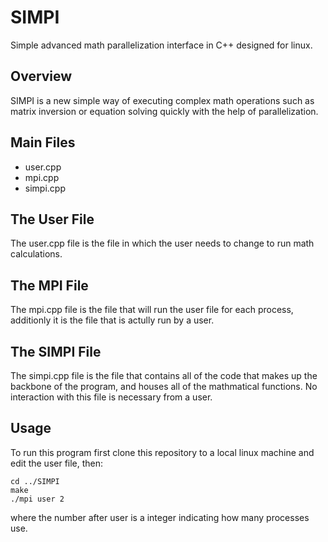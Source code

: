 # SIMPI
Simple advanced math parallelization interface in C++ designed for linux. 

## Overview
SIMPI is a new simple way of executing complex math operations such as matrix inversion or equation solving quickly with the help of parallelization. 

## Main Files 
* user.cpp
* mpi.cpp
* simpi.cpp

## The User File
The user.cpp file is the file in which the user needs to change to run math calculations. 

## The MPI File
The mpi.cpp file is the file that will run the user file for each process, additionly it is the file that is actully run by a user.

## The SIMPI File
The simpi.cpp file is the file that contains all of the code that makes up the backbone of the program, and houses all of the mathmatical functions. No interaction with this file is necessary from a user. 

## Usage 
To run this program first clone this repository to a local linux machine and edit the user file, then:

```
cd ../SIMPI
make 
./mpi user 2
```
where the number after user is a integer indicating how many processes use.

